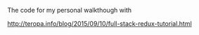 The code for my personal walkthough with

http://teropa.info/blog/2015/09/10/full-stack-redux-tutorial.html
